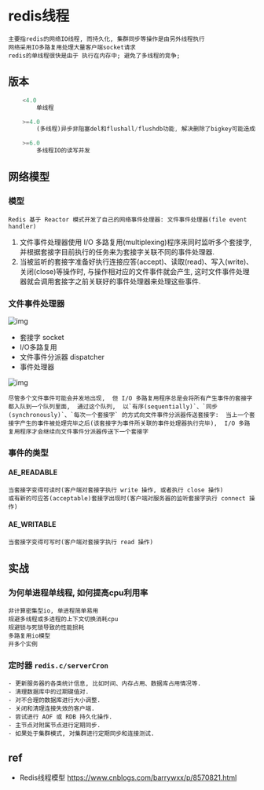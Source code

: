 # redis线程

    主要指redis的网络IO线程, 而持久化, 集群同步等操作是由另外线程执行
    网络采用IO多路复用处理大量客户端socket请求
    redis的单线程很快是由于 执行在内存中; 避免了多线程的竞争;

## 版本

```js
    <4.0
        单线程

    >=4.0
        (多线程)异步非阻塞del和flushall/flushdb功能, 解决删除了bigkey可能造成的Redis阻塞.

    >=6.0
        多线程IO的读写并发
```

## 网络模型

### 模型

    Redis 基于 Reactor 模式开发了自己的网络事件处理器: 文件事件处理器(file event handler)

1. 文件事件处理器使用 I/O 多路复用(multiplexing)程序来同时监听多个套接字,  并根据套接字目前执行的任务来为套接字关联不同的事件处理器.
2. 当被监听的套接字准备好执行连接应答(accept)、读取(read)、写入(write)、关闭(close)等操作时, 与操作相对应的文件事件就会产生, 这时文件事件处理器就会调用套接字之前关联好的事件处理器来处理这些事件.

### 文件事件处理器

![img](res/redis-file-event-handler.png)

- 套接字 socket
- I/O多路复用
- 文件事件分派器 dispatcher
- 事件处理器

![img](res/redis-dispatch-event-via-queue.png)

    尽管多个文件事件可能会并发地出现,  但 I/O 多路复用程序总是会将所有产生事件的套接字都入队到一个队列里面,  通过这个队列,  以`有序(sequentially)`、`同步(synchronously)`、`每次一个套接字` 的方式向文件事件分派器传送套接字:  当上一个套接字产生的事件被处理完毕之后(该套接字为事件所关联的事件处理器执行完毕),  I/O 多路复用程序才会继续向文件事件分派器传送下一个套接字

### 事件的类型

#### AE_READABLE

    当套接字变得可读时(客户端对套接字执行 write 操作, 或者执行 close 操作)  
    或有新的可应答(acceptable)套接字出现时(客户端对服务器的监听套接字执行 connect 操作)

#### AE_WRITABLE

    当套接字变得可写时(客户端对套接字执行 read 操作)

## 实战

### 为何单进程单线程, 如何提高cpu利用率

    非计算密集型io, 单进程简单易用  
    规避多线程或多进程的上下文切换消耗cpu  
    规避锁与死锁导致的性能损耗  
    多路复用io模型  
    开多个实例  

### 定时器 `redis.c/serverCron`

    - 更新服务器的各类统计信息, 比如时间、内存占用、数据库占用情况等.  
    - 清理数据库中的过期键值对.  
    - 对不合理的数据库进行大小调整.  
    - 关闭和清理连接失效的客户端.  
    - 尝试进行 AOF 或 RDB 持久化操作.  
    - 主节点对附属节点进行定期同步.  
    - 如果处于集群模式, 对集群进行定期同步和连接测试.  

## ref

- Redis线程模型 <https://www.cnblogs.com/barrywxx/p/8570821.html>
